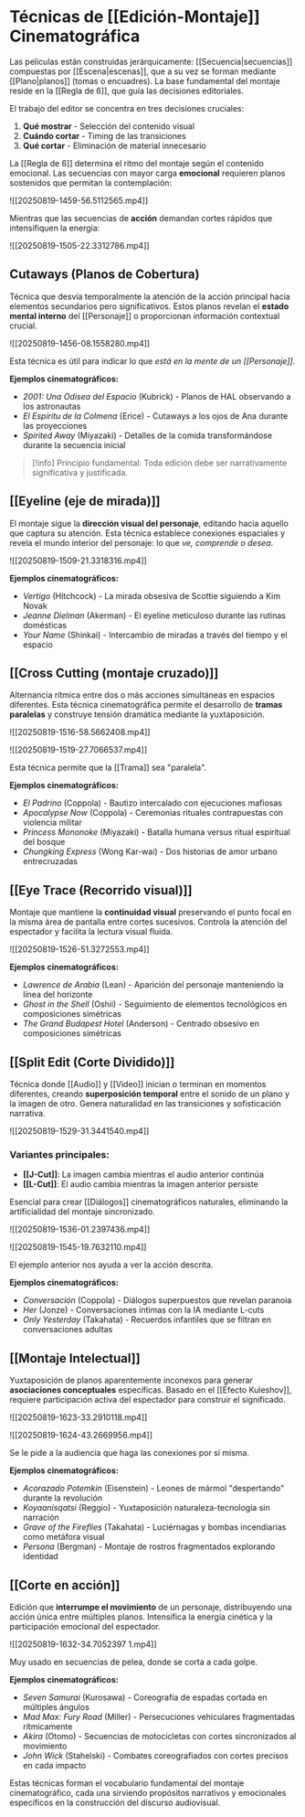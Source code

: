 # Técnicas de [[Edición-Montaje]] Cinematográfica

Las películas están construidas jerárquicamente: [[Secuencia|secuencias]] compuestas por [[Escena|escenas]], que a su vez se forman mediante [[Plano|planos]] (tomas o encuadres). La base fundamental del montaje reside en la [[Regla de 6]], que guía las decisiones editoriales.

El trabajo del editor se concentra en tres decisiones cruciales:

1. **Qué mostrar** - Selección del contenido visual
2. **Cuándo cortar** - Timing de las transiciones
3. **Qué cortar** - Eliminación de material innecesario

La [[Regla de 6]] determina el ritmo del montaje según el contenido emocional. Las secuencias con mayor carga **emocional** requieren planos sostenidos que permitan la contemplación:

![[20250819-1459-56.5112565.mp4]]

Mientras que las secuencias de **acción** demandan cortes rápidos que intensifiquen la energía:

![[20250819-1505-22.3312786.mp4]]

## Cutaways (Planos de Cobertura)

Técnica que desvía temporalmente la atención de la acción principal hacia elementos secundarios pero significativos. Estos planos revelan el **estado mental interno** del [[Personaje]] o proporcionan información contextual crucial.

![[20250819-1456-08.1558280.mp4]]

Esta técnica es útil para indicar lo que _está en la mente de un [[Personaje]]_.

**Ejemplos cinematográficos:**

- _2001: Una Odisea del Espacio_ (Kubrick) - Planos de HAL observando a los astronautas
- _El Espíritu de la Colmena_ (Erice) - Cutaways a los ojos de Ana durante las proyecciones
- _Spirited Away_ (Miyazaki) - Detalles de la comida transformándose durante la secuencia inicial

> [!info] Principio fundamental: Toda edición debe ser narrativamente significativa y justificada.

## [[Eyeline (eje de mirada)]]

El montaje sigue la **dirección visual del personaje**, editando hacia aquello que captura su atención. Esta técnica establece conexiones espaciales y revela el mundo interior del personaje: lo que _ve, comprende o desea_.

![[20250819-1509-21.3318316.mp4]]

**Ejemplos cinematográficos:**

- _Vertigo_ (Hitchcock) - La mirada obsesiva de Scottie siguiendo a Kim Novak
- _Jeanne Dielman_ (Akerman) - El eyeline meticuloso durante las rutinas domésticas
- _Your Name_ (Shinkai) - Intercambio de miradas a través del tiempo y el espacio

## [[Cross Cutting (montaje cruzado)]]

Alternancia rítmica entre dos o más acciones simultáneas en espacios diferentes. Esta técnica cinematográfica permite el desarrollo de **tramas paralelas** y construye tensión dramática mediante la yuxtaposición.

![[20250819-1516-58.5662408.mp4]]

![[20250819-1519-27.7066537.mp4]]

Esta técnica permite que la [[Trama]] sea "paralela".

**Ejemplos cinematográficos:**

- _El Padrino_ (Coppola) - Bautizo intercalado con ejecuciones mafiosas
- _Apocalypse Now_ (Coppola) - Ceremonias rituales contrapuestas con violencia militar
- _Princess Mononoke_ (Miyazaki) - Batalla humana versus ritual espiritual del bosque
- _Chungking Express_ (Wong Kar-wai) - Dos historias de amor urbano entrecruzadas

## [[Eye Trace (Recorrido visual)]]

Montaje que mantiene la **continuidad visual** preservando el punto focal en la misma área de pantalla entre cortes sucesivos. Controla la atención del espectador y facilita la lectura visual fluida.

![[20250819-1526-51.3272553.mp4]]

**Ejemplos cinematográficos:**

- _Lawrence de Arabia_ (Lean) - Aparición del personaje manteniendo la línea del horizonte
- _Ghost in the Shell_ (Oshii) - Seguimiento de elementos tecnológicos en composiciones simétricas
- _The Grand Budapest Hotel_ (Anderson) - Centrado obsesivo en composiciones simétricas

## [[Split Edit (Corte Dividido)]]

Técnica donde [[Audio]] y [[Video]] inician o terminan en momentos diferentes, creando **superposición temporal** entre el sonido de un plano y la imagen de otro. Genera naturalidad en las transiciones y sofisticación narrativa.

![[20250819-1529-31.3441540.mp4]]

### Variantes principales:

- **[[J-Cut]]**: La imagen cambia mientras el audio anterior continúa
- **[[L-Cut]]**: El audio cambia mientras la imagen anterior persiste

Esencial para crear [[Diálogos]] cinematográficos naturales, eliminando la artificialidad del montaje sincronizado.

![[20250819-1536-01.2397436.mp4]]

![[20250819-1545-19.7632110.mp4]]

El ejemplo anterior nos ayuda a ver la acción descrita.

**Ejemplos cinematográficos:**

- _Conversación_ (Coppola) - Diálogos superpuestos que revelan paranoia
- _Her_ (Jonze) - Conversaciones íntimas con la IA mediante L-cuts
- _Only Yesterday_ (Takahata) - Recuerdos infantiles que se filtran en conversaciones adultas

## [[Montaje Intelectual]]

Yuxtaposición de planos aparentemente inconexos para generar **asociaciones conceptuales** específicas. Basado en el [[Efecto Kuleshov]], requiere participación activa del espectador para construir el significado.

![[20250819-1623-33.2910118.mp4]]

![[20250819-1624-43.2669956.mp4]]

Se le pide a la audiencia que haga las conexiones por sí misma.

**Ejemplos cinematográficos:**

- _Acorazado Potemkin_ (Eisenstein) - Leones de mármol "despertando" durante la revolución
- _Koyaanisqatsi_ (Reggio) - Yuxtaposición naturaleza-tecnología sin narración
- _Grave of the Fireflies_ (Takahata) - Luciérnagas y bombas incendiarias como metáfora visual
- _Persona_ (Bergman) - Montaje de rostros fragmentados explorando identidad

## [[Corte en acción]]

Edición que **interrumpe el movimiento** de un personaje, distribuyendo una acción única entre múltiples planos. Intensifica la energía cinética y la participación emocional del espectador.

![[20250819-1632-34.7052397 1.mp4]]

Muy usado en secuencias de pelea, donde se corta a cada golpe.

**Ejemplos cinematográficos:**

- _Seven Samurai_ (Kurosawa) - Coreografía de espadas cortada en múltiples ángulos
- _Mad Max: Fury Road_ (Miller) - Persecuciones vehiculares fragmentadas rítmicamente
- _Akira_ (Otomo) - Secuencias de motocicletas con cortes sincronizados al movimiento
- _John Wick_ (Stahelski) - Combates coreografiados con cortes precisos en cada impacto

Estas técnicas forman el vocabulario fundamental del montaje cinematográfico, cada una sirviendo propósitos narrativos y emocionales específicos en la construcción del discurso audiovisual.